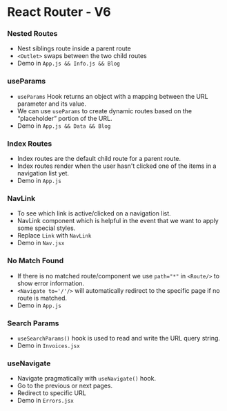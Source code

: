 # React Router - V6

### Nested Routes

- Nest siblings route inside a parent route
- `<Outlet>` swaps between the two child routes
- Demo in `App.js && Info.js && Blog`

### useParams

- `useParams` Hook returns an object with a mapping between the URL parameter and its value.
- We can use `useParams` to create dynamic routes based on the “placeholder” portion of the URL.
- Demo in `App.js && Data && Blog`

### Index Routes

- Index routes are the default child route for a parent route.
- Index routes render when the user hasn't clicked one of the items in a navigation list yet.
- Demo in `App.js`

### NavLink

- To see which link is active/clicked on a navigation list.
- NavLink component which is helpful in the event that we want to apply some special styles.
- Replace `Link` with `NavLink`
- Demo in `Nav.jsx`

### No Match Found

- If there is no matched route/component we use `path="*"` in `<Route/>` to show error information.
- `<Navigate to='/'/>` will automatically redirect to the specific page if no route is matched.
- Demo in `App.js`

### Search Params

- `useSearchParams()` hook is used to read and write the URL query string.
- Demo in `Invoices.jsx`

### useNavigate

- Navigate pragmatically with `useNavigate()` hook.
- Go to the previous or next pages.
- Redirect to specific URL
- Demo in `Errors.jsx`
